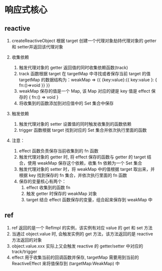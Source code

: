 # 响应式核心
## reactive

1. createReactiveObject 根据 target 创建一个代理对象劫持代理对象的    getter 和 setter并返回该代理对象
2. 收集依赖
    1. 触发代理对象的 getter 返回值的同时收集依赖函数(track)
    2. track 函数根据 target 在 targetMap 中寻找或者保存当前 target 的值 targetMap 的数据结构为：weakMap => {{ {key:value}:{{ key:value }: { fn:()=>void }} }} 
    3. weakMap 保存的值是一个 Map, 该 Map 对应的键是 key 值是 effect 保存的 { fn:() => void }
    4. 将收集到的函数添加到对应值中的 Set 集合中保存

3. 触发依赖
    1. 触发代理对象的 setter 设置值的同时触发收集到的函数依赖
    2. trigger 函数根据 target 找到对应的 Set 集合并依次执行里面的函数

4. 注意：
    1. effect 函数负责保存当前收集到的 fn 函数
    2. 触发代理对象的 getter 时, 将 effect 保存的函数与 getter 的 target 结合，使用 weakMap 保存这个依赖，收集 fn 依赖为一个 Set 集合
    3. 触发代理对象的 setter 时，将 weakMap 中的值根据 target 取出来，并根据 key 找到保存的 fn 集合，并依次执行里面的 fn 函数
    4. 保存的变量核心有两个：
        1. effect 收集到的函数 fn 
        2. 触发 getter 时保存的 weakMap 对象
        3. target 结合 effect 函数保存的变量，组合起来保存到 weakMap 中 


## ref

1. ref 返回的是一个 RefImpl 的实例，该实例有对应 value 的 get 和 set 方法
2. 当通过 object.value 时, 会触发实例的 get 方法，该方法返回的是 reactive 方法返回的对象
3. object.value.xxx 实际上又会触发 reactive 的 getter/setter 中对应的 track/trigger
4. effect 用于收集当前的回调函数并保存,  targetMap 需要用到当前的 ReactiveEffect 来将值保存到 (targetMap:WeakMap) 中